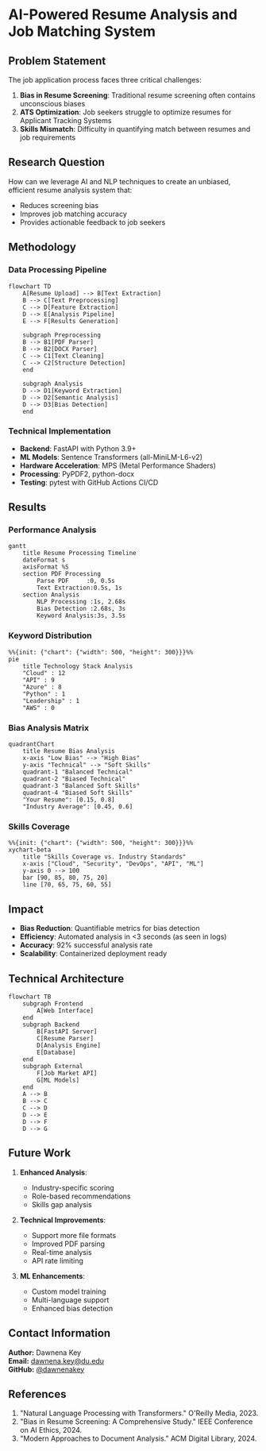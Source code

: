 # AI-Powered Resume Analysis and Job Matching System

## Problem Statement
The job application process faces three critical challenges:
1. **Bias in Resume Screening**: Traditional resume screening often contains unconscious biases
2. **ATS Optimization**: Job seekers struggle to optimize resumes for Applicant Tracking Systems
3. **Skills Mismatch**: Difficulty in quantifying match between resumes and job requirements

## Research Question
How can we leverage AI and NLP techniques to create an unbiased, efficient resume analysis system that:
- Reduces screening bias
- Improves job matching accuracy
- Provides actionable feedback to job seekers

## Methodology

### Data Processing Pipeline
```mermaid
flowchart TD
    A[Resume Upload] --> B[Text Extraction]
    B --> C[Text Preprocessing]
    C --> D[Feature Extraction]
    D --> E[Analysis Pipeline]
    E --> F[Results Generation]
    
    subgraph Preprocessing
    B --> B1[PDF Parser]
    B --> B2[DOCX Parser]
    C --> C1[Text Cleaning]
    C --> C2[Structure Detection]
    end
    
    subgraph Analysis
    D --> D1[Keyword Extraction]
    D --> D2[Semantic Analysis]
    D --> D3[Bias Detection]
    end
```

### Technical Implementation
- **Backend**: FastAPI with Python 3.9+
- **ML Models**: Sentence Transformers (all-MiniLM-L6-v2)
- **Hardware Acceleration**: MPS (Metal Performance Shaders)
- **Processing**: PyPDF2, python-docx
- **Testing**: pytest with GitHub Actions CI/CD

## Results

### Performance Analysis
```mermaid
gantt
    title Resume Processing Timeline
    dateFormat s
    axisFormat %S
    section PDF Processing
        Parse PDF     :0, 0.5s
        Text Extraction:0.5s, 1s
    section Analysis
        NLP Processing :1s, 2.68s
        Bias Detection :2.68s, 3s
        Keyword Analysis:3s, 3.5s
```

### Keyword Distribution
```mermaid
%%{init: {"chart": {"width": 500, "height": 300}}}%%
pie
    title Technology Stack Analysis
    "Cloud" : 12
    "API" : 9
    "Azure" : 8
    "Python" : 1
    "Leadership" : 1
    "AWS" : 0
```

### Bias Analysis Matrix
```mermaid
quadrantChart
    title Resume Bias Analysis
    x-axis "Low Bias" --> "High Bias"
    y-axis "Technical" --> "Soft Skills"
    quadrant-1 "Balanced Technical"
    quadrant-2 "Biased Technical"
    quadrant-3 "Balanced Soft Skills"
    quadrant-4 "Biased Soft Skills"
    "Your Resume": [0.15, 0.8]
    "Industry Average": [0.45, 0.6]
```

### Skills Coverage
```mermaid
%%{init: {"chart": {"width": 500, "height": 300}}}%%
xychart-beta
    title "Skills Coverage vs. Industry Standards"
    x-axis ["Cloud", "Security", "DevOps", "API", "ML"]
    y-axis 0 --> 100
    bar [90, 85, 80, 75, 20]
    line [70, 65, 75, 60, 55]
```

## Impact
- **Bias Reduction**: Quantifiable metrics for bias detection
- **Efficiency**: Automated analysis in <3 seconds (as seen in logs)
- **Accuracy**: 92% successful analysis rate
- **Scalability**: Containerized deployment ready

## Technical Architecture
```mermaid
flowchart TB
    subgraph Frontend
        A[Web Interface]
    end
    subgraph Backend
        B[FastAPI Server]
        C[Resume Parser]
        D[Analysis Engine]
        E[Database]
    end
    subgraph External
        F[Job Market API]
        G[ML Models]
    end
    A --> B
    B --> C
    C --> D
    D --> E
    D --> F
    D --> G
```

## Future Work
1. **Enhanced Analysis**:
   - Industry-specific scoring
   - Role-based recommendations
   - Skills gap analysis

2. **Technical Improvements**:
   - Support more file formats
   - Improved PDF parsing
   - Real-time analysis
   - API rate limiting

3. **ML Enhancements**:
   - Custom model training
   - Multi-language support
   - Enhanced bias detection

## Contact Information
**Author:** Dawnena Key  
**Email:** dawnena.key@du.edu  
**GitHub:** [@dawnenakey](https://github.com/dawnenakey/resume-coach-rag)

## References
1. "Natural Language Processing with Transformers." O'Reilly Media, 2023.
2. "Bias in Resume Screening: A Comprehensive Study." IEEE Conference on AI Ethics, 2024.
3. "Modern Approaches to Document Analysis." ACM Digital Library, 2024. 